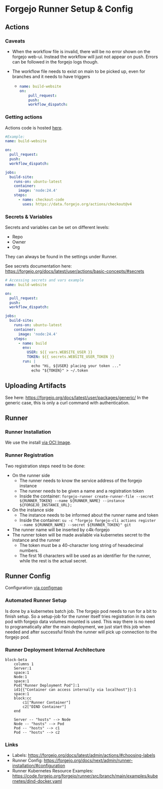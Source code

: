 # Forgejo Runner Setup & Config

## Actions

### Caveats

* When the workflow file is invalid, there will be no error shown on the forgejo web-ui. Instead the workflow will just not appear on push. Errors can be followed in the forgejo logs though.

* The workflow file needs to exist on main to be picked up, even for branches and it needs to have triggers
  * ```yaml
    name: build-website
    on:
        pull_request:
        push:
        workflow_dispatch:
    ```

### Getting actions

Actions code is hosted [here](https://code.forgejo.org/actions).
```yaml
#Example:
name: build-website

on:
  pull_request:
  push:
  workflow_dispatch:

jobs:
  build-site:
    runs-on: ubuntu-latest
    container:
      image: 'node:24.4'
    steps:
      - name: checkout-code
        uses: https://data.forgejo.org/actions/checkout@v4
```

### Secrets & Variables

Secrets and variables can be set on different levels:
* Repo
* Owner
* Org

They can always be found in the settings under Runner.

See secrets documentation here: https://forgejo.org/docs/latest/user/actions/basic-concepts/#secrets

```yaml
# Accessing secrets and vars example
name: build-website

on:
  pull_request:
  push:
  workflow_dispatch:

jobs:
  build-site:
    runs-on: ubuntu-latest
    container:
      image: 'node:24.4'
    steps:
      - name: build
        env:
          USER: ${{ vars.WEBSITE_USER }}
          TOKEN: ${{ secrets.WEBSITE_USER_TOKEN }}
        run: |
            echo "Hi, ${USER} placing your token ..."
            echo "${TOKEN}" > ~/.token
```

## Uploading Artifacts

See here: https://forgejo.org/docs/latest/user/packages/generic/
In the generic case, this is only a curl command with authentication.

## Runner

### Runner Installation

We use the install [via OCI Image](https://forgejo.org/docs/v11.0/admin/actions/runner-installation/).

### Runner Registration

Two registration steps need to be done:

* On the runner side
    * The runner needs to know the service address of the forgejo instance
    * The runner needs to be given a name and a registration token
    * Inside the container: `forgejo-runner create-runner-file --secret ${RUNNER_TOKEN} --name ${RUNNER_NAME} --instance ${FORGEJO_INSTANCE_URL};`
* On the instance side
    * The instance needs to be informed about the runner name and token
    * Inside the container: `su -c "forgejo forgejo-cli actions register --name ${RUNNER_NAME} --secret ${RUNNER_TOKEN}" git`
* The runner name will be inserted by c4k-forgejo
* The runner token will be made available via kubernetes secret to the instance and the runner
    * The token must be a 40-character long string of hexadecimal numbers.
    * The first 16 characters will be used as an identifier for the runner, while the rest is the actual secret.

## Runner Config

Configuration [via configmap](https://code.forgejo.org/forgejo/runner/issues/132#issuecomment-4848)

### Automated Runner Setup

Is done by a kubernetes batch job. The forgejo pod needs to run for a bit to finish setup.
So a setup-job for the runner itself tries registration in its own pod with forgejo data volumes mounted is used. This way there is no need to programatically alter the main deployment, we just start this job when needed and after successful finish the runner will pick up connection to the forgejo pod.

### Runner Deployment Internal Architecture

```mermaid
block-beta
    columns 1
    Server:1
    space:1
    Node:1
    space:1
    Pod["Runner Deployment Pod"]:1
    id1{{"Container can access internally via localhost"}}:1
    space:1
    block:cc
        c1["Runner Container"]
        c2["DIND Container"]
    end
    
    Server -- "hosts" --> Node
    Node -- "hosts" --> Pod
    Pod -- "hosts" --> c1
    Pod -- "hosts" --> c2
```

### Links

- Labels: https://forgejo.org/docs/latest/admin/actions/#choosing-labels
- Runner Config: https://forgejo.org/docs/next/admin/runner-installation/#configuration
- Runner Kubernetes Resource Examples: https://code.forgejo.org/forgejo/runner/src/branch/main/examples/kubernetes/dind-docker.yaml
